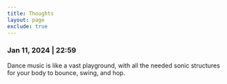 ```yaml
---
title: Thoughts
layout: page
exclude: true
---
```


### Jan 11, 2024 | 22:59
Dance music is like a vast playground, with all the needed sonic
structures for your body to bounce, swing, and hop.
